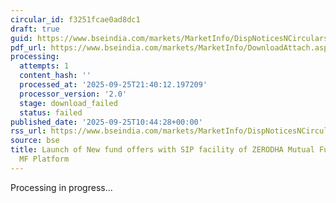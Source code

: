 ```yaml
---
circular_id: f3251fcae0ad8dc1
draft: true
guid: https://www.bseindia.com/markets/MarketInfo/DispNoticesNCirculars.aspx?Noticeid={EFDF60C7-643A-4215-89F4-86F5950333D8}&noticeno=20250925-10&dt=09/25/2025&icount=10&totcount=65&flag=0
pdf_url: https://www.bseindia.com/markets/MarketInfo/DownloadAttach.aspx?id=20250925-10&attachedId=
processing:
  attempts: 1
  content_hash: ''
  processed_at: '2025-09-25T21:40:12.197209'
  processor_version: '2.0'
  stage: download_failed
  status: failed
published_date: '2025-09-25T10:44:28+00:00'
rss_url: https://www.bseindia.com/markets/MarketInfo/DispNoticesNCirculars.aspx?Noticeid={EFDF60C7-643A-4215-89F4-86F5950333D8}&noticeno=20250925-10&dt=09/25/2025&icount=10&totcount=65&flag=0
source: bse
title: Launch of New fund offers with SIP facility of ZERODHA Mutual Fund on BSE StAR
  MF Platform
---
```


Processing in progress...